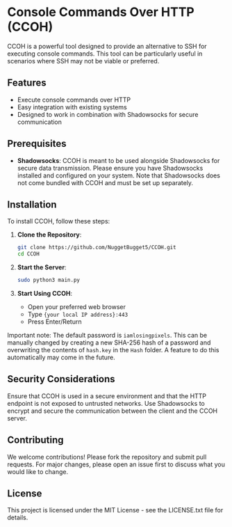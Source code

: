 # Console Commands Over HTTP (CCOH)

CCOH is a powerful tool designed to provide an alternative to SSH for executing console commands. This tool can be particularly useful in scenarios where SSH may not be viable or preferred.

## Features

- Execute console commands over HTTP
- Easy integration with existing systems
- Designed to work in combination with Shadowsocks for secure communication

## Prerequisites

- **Shadowsocks**: CCOH is meant to be used alongside Shadowsocks for secure data transmission. Please ensure you have Shadowsocks installed and configured on your system. Note that Shadowsocks does not come bundled with CCOH and must be set up separately.

## Installation

To install CCOH, follow these steps:

1. **Clone the Repository**:

    ```bash
    git clone https://github.com/NuggetBugget5/CCOH.git
    cd CCOH
    ```

2. **Start the Server**:

    ```bash
    sudo python3 main.py
    ```

3. **Start Using CCOH**:

    - Open your preferred web browser
    - Type `{your local IP address}:443`
    - Press Enter/Return

Important note: The default password is `iamlosingpixels`. This can be manually changed by creating a new SHA-256 hash of a password and overwriting the contents of `hash.key` in the `Hash` folder. A feature to do this automatically may come in the future.

## Security Considerations

Ensure that CCOH is used in a secure environment and that the HTTP endpoint is not exposed to untrusted networks. Use Shadowsocks to encrypt and secure the communication between the client and the CCOH server.

## Contributing

We welcome contributions! Please fork the repository and submit pull requests. For major changes, please open an issue first to discuss what you would like to change.

## License

This project is licensed under the MIT License - see the LICENSE.txt file for details.
